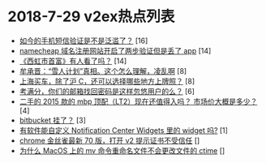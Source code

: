 # 2018-7-29 v2ex热点列表

+ [如今的手机短信验证是不是泛滥了？](https://www.v2ex.com/t/475028#reply16) [16]
+ [namecheap 域名注册网站开启了两步验证但是丢了 app](https://www.v2ex.com/t/475034#reply14) [14]
+ [《西虹市首富》有人看了吗？](https://www.v2ex.com/t/475036#reply14) [14]
+ [牟承晋：“雪人计划”真相。这个怎么理解，凌乱啊](https://www.v2ex.com/t/475032#reply8) [8]
+ [上海买车，除了沪 C，还可以选择哪些地方上牌照？](https://www.v2ex.com/t/475037#reply8) [8]
+ [考满分，你们的邮箱找回密码是这样忽悠用户的么？](https://www.v2ex.com/t/475038#reply6) [6]
+ [二手的 2015 款的 mbp 顶配（LT2）现在还值得入吗？ 市场价大概是多少？](https://www.v2ex.com/t/475033#reply4) [4]
+ [bitbucket 挂了？](https://www.v2ex.com/t/475040#reply3) [3]
+ [有软件能自定义 Notification Center Widgets 里的 widget 吗?](https://www.v2ex.com/t/475030#reply1) [1]
+ [chrome 金丝雀最新 70 版，打开 v2 提示证书不受信任](https://www.v2ex.com/t/475043#reply0) []
+ [为什么 MacOS 上的 mv 命令重命名文件不会更改文件的 ctime](https://www.v2ex.com/t/475044#reply0) []
